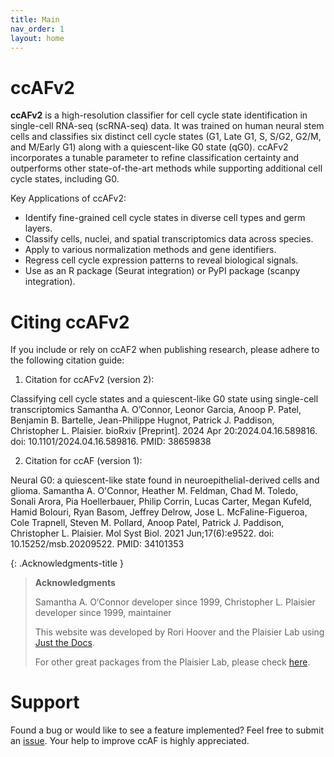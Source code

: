 ```yaml
---
title: Main
nav_order: 1
layout: home
---
```

# ccAFv2

**ccAFv2** is a high-resolution classifier for cell cycle state identification in single-cell RNA-seq (scRNA-seq) data. It was trained on human neural stem cells and classifies six distinct cell cycle states (G1, Late G1, S, S/G2, G2/M, and M/Early G1) along with a quiescent-like G0 state (qG0). ccAFv2 incorporates a tunable parameter to refine classification certainty and outperforms other state-of-the-art methods while supporting additional cell cycle states, including G0.

Key Applications of ccAFv2:
- Identify fine-grained cell cycle states in diverse cell types and germ layers.
- Classify cells, nuclei, and spatial transcriptomics data across species.
- Apply to various normalization methods and gene identifiers.
- Regress cell cycle expression patterns to reveal biological signals.
- Use as an R package (Seurat integration) or PyPI package (scanpy integration).

# Citing ccAFv2
If you include or rely on ccAF2 when publishing research, please adhere to the following citation guide:

1. Citation for ccAFv2 (version 2):

Classifying cell cycle states and a quiescent-like G0 state using single-cell transcriptomics Samantha A. O’Connor, Leonor Garcia, Anoop P. Patel, Benjamin B. Bartelle, Jean-Philippe Hugnot, Patrick J. Paddison, Christopher L. Plaisier. bioRxiv [Preprint]. 2024 Apr 20:2024.04.16.589816. doi: 10.1101/2024.04.16.589816. PMID: 38659838

2. Citation for ccAF (version 1):

Neural G0: a quiescent-like state found in neuroepithelial-derived cells and glioma. Samantha A. O'Connor, Heather M. Feldman, Chad M. Toledo, Sonali Arora, Pia Hoellerbauer, Philip Corrin, Lucas Carter, Megan Kufeld, Hamid Bolouri, Ryan Basom, Jeffrey Delrow, Jose L. McFaline-Figueroa, Cole Trapnell, Steven M. Pollard, Anoop Patel, Patrick J. Paddison, Christopher L. Plaisier. Mol Syst Biol. 2021 Jun;17(6):e9522. doi: 10.15252/msb.20209522. PMID: 34101353

{: .Acknowledgments-title }
>**Acknowledgments**
>
>Samantha A. O‘Connor developer since 1999, Christopher L. Plaisier developer since 1999, maintainer 
>
>This website was developed by Rori Hoover and the Plaisier Lab using [Just the Docs](https://github.com/just-the-docs/just-the-docs).
>
> For other great packages from the Plaisier Lab, please check [here](https://github.com/plaisier-lab).

# Support 
Found a bug or would like to see a feature implemented? Feel free to submit an [issue](https://github.com/plaisier-lab/ccAFv2_R/issues/new). Your help to improve ccAF is highly appreciated. 



